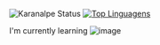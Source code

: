 ![Karanalpe Status](https://github-readme-stats.vercel.app/api?username=arthursean&show_icons=true&theme=midnight-purple)
[![Top Linguagens](https://github-readme-stats.vercel.app/api/top-langs/?username=arthursean&layout=compact&theme=midnight-purple)](https://github.com/anuraghazra/github-readme-stats)

I'm currently learning ![image](https://github.com/arthursean/arthursean/assets/113319924/be3b4bd6-d5a5-48ad-b2c0-5b41f7b2be50)

<!--
**arthursean/arthursean** is a ✨ _special_ ✨ repository because its `README.md` (this file) appears on your GitHub profile.

Here are some ideas to get you started:

- 🔭 I’m currently working on ...
- 🌱 I’m currently learning ...
- 👯 I’m looking to collaborate on ...
- 🤔 I’m looking for help with ...
- 💬 Ask me about ...
- 📫 How to reach me: ...
- 😄 Pronouns: ... 
- ⚡ Fun fact: ...
-->
